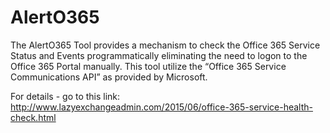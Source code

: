 # AlertO365
The AlertO365 Tool provides a mechanism to check the Office 365 Service Status and Events programmatically eliminating the need to logon to the Office 365 Portal manually. This tool utilize the “Office 365 Service Communications API” as provided by Microsoft.

For details - go to this link: http://www.lazyexchangeadmin.com/2015/06/office-365-service-health-check.html
